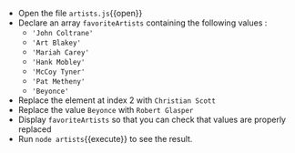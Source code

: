
- Open the file `artists.js`{{open}}
- Declare an array `favoriteArtists` containing the following values :
  - `'John Coltrane'`
  - `'Art Blakey'`
  - `'Mariah Carey'`
  - `'Hank Mobley'`
  - `'McCoy Tyner'`
  - `'Pat Metheny'`
  - `'Beyonce'`
- Replace the element at index 2 with `Christian Scott`
- Replace the value `Beyonce` with `Robert Glasper`
- Display `favoriteArtists` so that you can check that values are properly replaced
- Run `node artists`{{execute}} to see the result.
